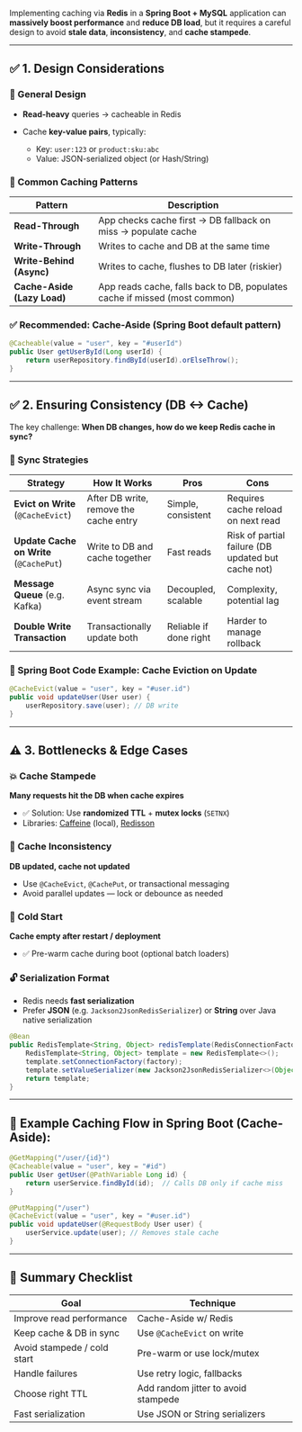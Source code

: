 Implementing caching via **Redis** in a **Spring Boot + MySQL** application can **massively boost performance** and **reduce DB load**, but it requires a careful design to avoid **stale data**, **inconsistency**, and **cache stampede**.

---

## ✅ 1. Design Considerations

### 🔧 General Design

* **Read-heavy** queries → cacheable in Redis
* Cache **key-value pairs**, typically:

  * Key: `user:123` or `product:sku:abc`
  * Value: JSON-serialized object (or Hash/String)

### 🧱 Common Caching Patterns

| Pattern                     | Description                                                                |
| --------------------------- | -------------------------------------------------------------------------- |
| **Read-Through**            | App checks cache first → DB fallback on miss → populate cache              |
| **Write-Through**           | Writes to cache and DB at the same time                                    |
| **Write-Behind (Async)**    | Writes to cache, flushes to DB later (riskier)                             |
| **Cache-Aside (Lazy Load)** | App reads cache, falls back to DB, populates cache if missed (most common) |

### ✅ Recommended: **Cache-Aside** (Spring Boot default pattern)

```java
@Cacheable(value = "user", key = "#userId")
public User getUserById(Long userId) {
    return userRepository.findById(userId).orElseThrow();
}
```

---

## ✅ 2. Ensuring Consistency (DB <-> Cache)

The key challenge: **When DB changes, how do we keep Redis cache in sync?**

### 🔁 Sync Strategies

| Strategy                                | How It Works                           | Pros                   | Cons                                               |
| --------------------------------------- | -------------------------------------- | ---------------------- | -------------------------------------------------- |
| **Evict on Write** (`@CacheEvict`)      | After DB write, remove the cache entry | Simple, consistent     | Requires cache reload on next read                 |
| **Update Cache on Write** (`@CachePut`) | Write to DB and cache together         | Fast reads             | Risk of partial failure (DB updated but cache not) |
| **Message Queue** (e.g. Kafka)          | Async sync via event stream            | Decoupled, scalable    | Complexity, potential lag                          |
| **Double Write Transaction**            | Transactionally update both            | Reliable if done right | Harder to manage rollback                          |

### 🔐 Spring Boot Code Example: Cache Eviction on Update

```java
@CacheEvict(value = "user", key = "#user.id")
public void updateUser(User user) {
    userRepository.save(user); // DB write
}
```

---

## ⚠️ 3. Bottlenecks & Edge Cases

### 💥 Cache Stampede

**Many requests hit the DB when cache expires**

* ✅ Solution: Use **randomized TTL** + **mutex locks** (`SETNX`)
* Libraries: [Caffeine](https://github.com/ben-manes/caffeine) (local), [Redisson](https://github.com/redisson/redisson)

### 🔁 Cache Inconsistency

**DB updated, cache not updated**

* Use `@CacheEvict`, `@CachePut`, or transactional messaging
* Avoid parallel updates — lock or debounce as needed

### 🧊 Cold Start

**Cache empty after restart / deployment**

* ✅ Pre-warm cache during boot (optional batch loaders)

### 🔓 Serialization Format

* Redis needs **fast serialization**
* Prefer **JSON** (e.g. `Jackson2JsonRedisSerializer`) or **String** over Java native serialization

```java
@Bean
public RedisTemplate<String, Object> redisTemplate(RedisConnectionFactory factory) {
    RedisTemplate<String, Object> template = new RedisTemplate<>();
    template.setConnectionFactory(factory);
    template.setValueSerializer(new Jackson2JsonRedisSerializer<>(Object.class));
    return template;
}
```

---

## 🧪 Example Caching Flow in Spring Boot (Cache-Aside):

```java
@GetMapping("/user/{id}")
@Cacheable(value = "user", key = "#id")
public User getUser(@PathVariable Long id) {
    return userService.findById(id);  // Calls DB only if cache miss
}
```

```java
@PutMapping("/user")
@CacheEvict(value = "user", key = "#user.id")
public void updateUser(@RequestBody User user) {
    userService.update(user); // Removes stale cache
}
```

---

## 🧠 Summary Checklist

| Goal                        | Technique                           |
| --------------------------- | ----------------------------------- |
| Improve read performance    | Cache-Aside w/ Redis                |
| Keep cache & DB in sync     | Use `@CacheEvict` on write          |
| Avoid stampede / cold start | Pre-warm or use lock/mutex          |
| Handle failures             | Use retry logic, fallbacks          |
| Choose right TTL            | Add random jitter to avoid stampede |
| Fast serialization          | Use JSON or String serializers      |

